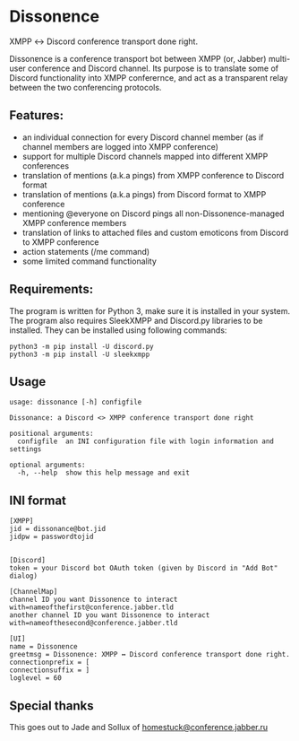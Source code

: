 # Dissonɐnce

XMPP ↔ Discord conference transport done right.

Dissonɐnce is a conference transport bot between XMPP (or, Jabber) multi-user conference and Discord channel. Its purpose is to translate some of Discord functionality into XMPP conferernce, and act as a transparent relay between the two conferencing protocols.

## Features:
 - an individual connection for every Discord channel member (as if channel members are logged into XMPP conference)
 - support for multiple Discord channels mapped into different XMPP conferences
 - translation of mentions (a.k.a pings) from XMPP conference to Discord format
 - translation of mentions (a.k.a pings) from Discord format to XMPP conference
 - mentioning @everyone on Discord pings all non-Dissonɐnce-managed XMPP conference members
 - translation of links to attached files and custom emoticons from Discord to XMPP conference
 - action statements (/me command)
 - some limited command functionality

## Requirements:
The program is written for Python 3, make sure it is installed in your system.
The program also requires SleekXMPP and Discord.py libraries to be installed. They can be installed using following commands:
```
python3 -m pip install -U discord.py
python3 -m pip install -U sleekxmpp
```

## Usage
```
usage: dissonance [-h] configfile

Dissonance: a Discord <> XMPP conference transport done right

positional arguments:
  configfile  an INI configuration file with login information and settings

optional arguments:
  -h, --help  show this help message and exit
```

## INI format
```
[XMPP]
jid = dissonance@bot.jid
jidpw = passwordtojid


[Discord]
token = your Discord bot OAuth token (given by Discord in "Add Bot" dialog)

[ChannelMap]
channel ID you want Dissonɐnce to interact with=nameofthefirst@conference.jabber.tld
another channel ID you want Dissonɐnce to interact with=nameofthesecond@conference.jabber.tld

[UI]
name = Dissonɐnce
greetmsg = Dissonɐnce: XMPP ↔ Discord conference transport done right.
connectionprefix = [
connectionsuffix = ]
loglevel = 60
```

## Special thanks
This goes out to Jade and Sollux of homestuck@conference.jabber.ru
